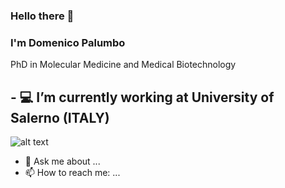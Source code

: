 ### Hello there 👋
### I'm Domenico Palumbo

PhD in Molecular Medicine and Medical Biotechnology

## - 💻 I’m currently working at University of Salerno (ITALY)
![alt text](https://www.unisa.it/rescue/img/logo_standard.png)



- 💬 Ask me about ...
- 📫 How to reach me: ...


